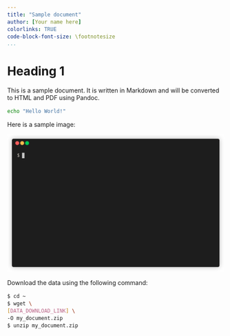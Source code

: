 ```yaml
---
title: "Sample document"
author: [Your name here]
colorlinks: TRUE
code-block-font-size: \footnotesize
...
```


# Heading 1

This is a sample document. It is written in Markdown and will be converted to HTML and PDF using Pandoc.

```bash
echo "Hello World!"
```

Here is a sample image:

![This is a sample image](another_document_includes/animation.gif)

Download the data using the following command:

```bash
$ cd ~
$ wget \
[DATA_DOWNLOAD_LINK] \
-O my_document.zip
$ unzip my_document.zip
```
